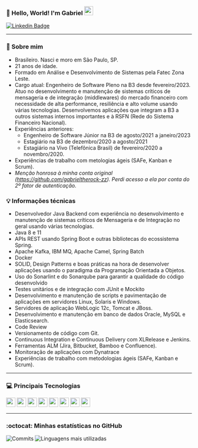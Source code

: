 ### 👋 Hello, World! I'm Gabriel  <img src="https://github.com/TheDudeThatCode/TheDudeThatCode/blob/master/Assets/Earth.gif" width="24px">

[![Linkedin Badge](https://img.shields.io/badge/LinkedIn-0077B5?style=for-the-badge&logo=linkedin&logoColor=white&link=https://www.linkedin.com/in/gabrielrochasouza/)](https://www.linkedin.com/in/gabrielrochasouza/)

---- 

### 🤙 Sobre mim
- Brasileiro. Nasci e moro em São Paulo, SP.
- 21 anos de idade.
- Formado em Análise e Desenvolvimento de Sistemas pela Fatec Zona Leste.
- Cargo atual: Engenheiro de Software Pleno na B3 desde fevereiro/2023. Atuo no desenvolvimento e manutenção de sistemas críticos de mensageria e de integração (middlewares) do mercado financeiro com necessidade de alta performance, resiliência e alto volume usando várias tecnologias. Desenvolvemos aplicações que integram a B3 a outros sistemas internos importantes e à RSFN (Rede do Sistema Financeiro Nacional).
- Experiências anteriores: 
   - Engenheiro de Software Júnior na B3 de agosto/2021 a janeiro/2023
   - Estagiário na B3 de dezembro/2020 a agosto/2021
   - Estagiário na Vivo (Telefônica Brasil) de fevereiro/2020 a novembro/2020.
- Experiências de trabalho com metologias ágeis (SAFe, Kanban e Scrum).
- _Menção honrosa à minha conta original (https://github.com/gabrieltherock-zz). Perdi acesso a ela por conta do 2º fator de autenticação._

### 💡 Informações técnicas
- Desenvolvedor Java Backend com experiência no desenvolvimento e manutenção de sistemas críticos de Mensageria e de Integração no geral usando várias tecnologias.
- Java 8 e 11
- APIs REST usando Spring Boot e outras bibliotecas do ecossistema Spring.
- Apache Kafka, IBM MQ, Apache Camel, Spring Batch
- Docker
- SOLID, Design Patterns e boas práticas na hora de desenvolver aplicações usando o paradigma da Programação Orientada a Objetos.
- Uso do Sonarlint e do Sonarqube para garantir a qualidade do código desenvolvido
- Testes unitários e de integração com JUnit e Mockito
- Desenvolvimento e manutenção de scripts e pavimentação de aplicações em servidores Linux, Solaris e Windows.
- Servidores de aplicação WebLogic 12c, Tomcat e JBoss.
- Desenvolvimento e manutenção em banco de dados Oracle, MySQL e Elasticsearch.
- Code Review
- Versionamento de código com Git.
- Continuous Integration e Continuous Delivery com XLRelease e Jenkins.
- Ferramentas ALM (Jira, Bitbucket, Bamboo e Confluence).
- Monitoração de aplicações com Dynatrace
- Experiências de trabalho com metodologias ágeis (SAFe, Kanban e Scrum).

----

### 💻 Principais Tecnologias

<code><img height="25" src="https://img.shields.io/badge/Java-ED8B00?style=for-the-badge&logo=java&logoColor=white"></code>
<code><img height="25" src="https://img.shields.io/badge/Spring-6DB33F?style=for-the-badge&logo=spring&logoColor=white"></code>
<code><img height="25" src="https://img.shields.io/badge/MySQL-00000F?style=for-the-badge&logo=mysql&logoColor=white"></code>
<code><img height="25" src="https://img.shields.io/badge/-Oracle-red?style=for-the-badge&logo=oracle&logoColor=white"></code>
<code><img height="25" src="https://img.shields.io/badge/MongoDB-4EA94B?style=for-the-badge&logo=mongodb&logoColor=white"></code>
<code><img height="25" src="https://img.shields.io/badge/Git-F05032?style=for-the-badge&logo=git&logoColor=white"></code>
<code><img height="25" src="https://img.shields.io/badge/Postman-FF6C37?style=for-the-badge&logo=Postman&logoColor=white"></code>
<code><img height="25" src="https://img.shields.io/badge/Linux-FCC624?style=for-the-badge&logo=linux&logoColor=black"></code>

----

### :octocat:  Minhas estatísticas no GitHub 
   
![Commits](https://github-readme-stats.vercel.app/api?username=gabrieltherock&show_icons=true&theme=dark)
![Linguagens mais utilizadas](https://github-readme-stats.vercel.app/api/top-langs/?username=gabrieltherock&layout=compact&hide=html&theme=dark)

